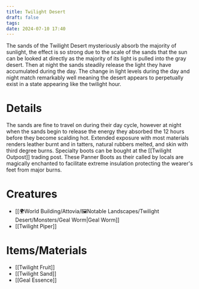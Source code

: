 ```yaml
---
title: Twilight Desert
draft: false
tags: 
date: 2024-07-10 17:40
---
```

The sands of the Twilight Desert mysteriously absorb the majority of sunlight, the effect is so strong due to the scale of the sands that the sun can be looked at directly as the majority of its light is pulled into the gray desert. Then at night the sands steadily release the light they have accumulated during the day. The change in light levels during the day and night match remarkably well meaning the desert appears to perpetually exist in a state appearing like the twilight hour.
# Details
The sands are fine to travel on during their day cycle, however at night when the sands begin to release the energy they absorbed the 12 hours before they become scalding hot. Extended exposure with most materials renders leather burnt and in tatters, natural rubbers melted, and skin with third degree burns. Specialty boots can be bought at the [[Twilight Outpost]] trading post. These Panner Boots as their called by locals are magically enchanted to facilitate extreme insulation protecting the wearer's feet from major burns.
# Creatures
- [[🌍World Building/Attovia/🖼Notable Landscapes/Twilight Desert/Monsters/Geal Worm|Geal Worm]] 
- [[Twilight Piper]]
# Items/Materials
- [[Twilight Fruit]]
- [[Twilight Sand]]
- [[Geal Essence]]
